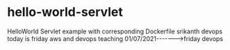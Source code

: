 # hello-world-servlet
HelloWorld Servlet example with corresponding Dockerfile
srikanth devops
today is friday 
aws and devops teaching
01/07/2021------->friday
devops
